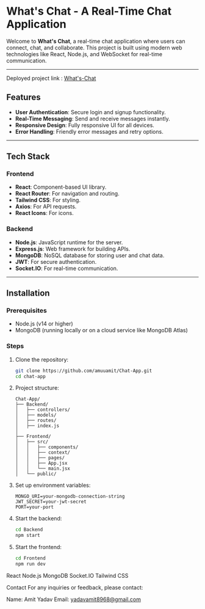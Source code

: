 # What's Chat - A Real-Time Chat Application

Welcome to **What's Chat**, a real-time chat application where users can connect, chat, and collaborate. This project is built using modern web technologies like React, Node.js, and WebSocket for real-time communication.

---

Deployed project link : [What's-Chat](https://chat-app-1-2jsj.onrender.com)

## Features

- **User Authentication**: Secure login and signup functionality.
- **Real-Time Messaging**: Send and receive messages instantly.
- **Responsive Design**: Fully responsive UI for all devices.
- **Error Handling**: Friendly error messages and retry options.

---

## Tech Stack

### Frontend

- **React**: Component-based UI library.
- **React Router**: For navigation and routing.
- **Tailwind CSS**: For styling.
- **Axios**: For API requests.
- **React Icons**: For icons.

### Backend

- **Node.js**: JavaScript runtime for the server.
- **Express.js**: Web framework for building APIs.
- **MongoDB**: NoSQL database for storing user and chat data.
- **JWT**: For secure authentication.
- **Socket.IO**: For real-time communication.

---

## Installation

### Prerequisites

- Node.js (v14 or higher)
- MongoDB (running locally or on a cloud service like MongoDB Atlas)

### Steps

1. Clone the repository:

   ```bash
   git clone https://github.com/amuuamit/Chat-App.git
   cd chat-app
   ```

2. Project structure:

   ```
   Chat-App/
   ├── Backend/
   │   ├── controllers/
   │   ├── models/
   │   ├── routes/
   │   ├── index.js
   │
   ├── Frontend/
   │   ├── src/
   │   │   ├── components/
   │   │   ├── context/
   │   │   ├── pages/
   │   │   ├── App.jsx
   │   │   └── main.jsx
   │   └── public/
   ```

3. Set up environment variables:

   ```
   MONGO_URI=your-mongodb-connection-string
   JWT_SECRET=your-jwt-secret
   PORT=your-port
   ```

4. Start the backend:

   ```bash
   cd Backend
   npm start
   ```

5. Start the frontend:
   ```bash
   cd Frontend
   npm run dev
   ```

React
Node.js
MongoDB
Socket.IO
Tailwind CSS

Contact
For any inquiries or feedback, please contact:

Name: Amit Yadav
Email: yadavamit8968@gmail.com
